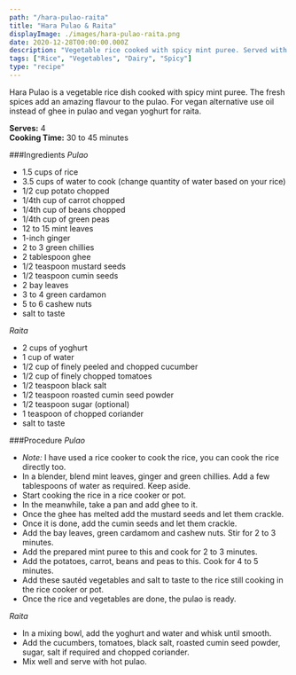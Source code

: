 ```yaml
---
path: "/hara-pulao-raita"
title: "Hara Pulao & Raita"
displayImage: ./images/hara-pulao-raita.png
date: 2020-12-28T00:00:00.000Z
description: "Vegetable rice cooked with spicy mint puree. Served with a curd dip."
tags: ["Rice", "Vegetables", "Dairy", "Spicy"]
type: "recipe"
---
```


Hara Pulao is a vegetable rice dish cooked with spicy mint puree. The fresh spices add an amazing flavour to the pulao. For vegan alternative use oil instead of ghee in pulao and vegan yoghurt for raita.

**Serves:** 4\
**Cooking Time:** 30 to 45 minutes

###Ingredients
*Pulao*
- 1.5 cups of rice
- 3.5 cups of water to cook (change quantity of water based on your rice)
- 1/2 cup potato chopped
- 1/4th cup of carrot chopped
- 1/4th cup of beans chopped
- 1/4th cup of green peas
- 12 to 15 mint leaves
- 1-inch ginger
- 2 to 3 green chillies
- 2 tablespoon ghee
- 1/2 teaspoon mustard seeds
- 1/2 teaspoon cumin seeds
- 2 bay leaves
- 3 to 4 green cardamon
- 5 to 6 cashew nuts
- salt to taste

*Raita*
- 2 cups of yoghurt
- 1 cup of water
- 1/2 cup of finely peeled and chopped cucumber
- 1/2 cup of finely chopped tomatoes
- 1/2 teaspoon black salt
- 1/2 teaspoon roasted cumin seed powder
- 1/2 teaspoon sugar (optional)
- 1 teaspoon of chopped coriander
- salt to taste


###Procedure
*Pulao*
- *Note:* I have used a rice cooker to cook the rice, you can cook the rice directly too. 
- In a blender, blend mint leaves, ginger and green chillies. Add a few tablespoons of water as required. Keep aside.
- Start cooking the rice in a rice cooker or pot. 
- In the meanwhile, take a pan and add ghee to it. 
- Once the ghee has melted add the mustard seeds and let them crackle. 
- Once it is done, add the cumin seeds and let them crackle. 
- Add the bay leaves, green cardamom and cashew nuts. Stir for 2 to 3 minutes.
- Add the prepared mint puree to this and cook for 2 to 3 minutes. 
- Add the potatoes, carrot, beans and peas to this. Cook for 4 to 5 minutes. 
- Add these sautéd vegetables and salt to taste to the rice still cooking in the rice cooker or pot. 
- Once the rice and vegetables are done, the pulao is ready.

*Raita*
- In a mixing bowl, add the yoghurt and water and whisk until smooth. 
- Add the cucumbers, tomatoes, black salt, roasted cumin seed powder, sugar, salt if required and chopped coriander. 
- Mix well and serve with hot pulao. 